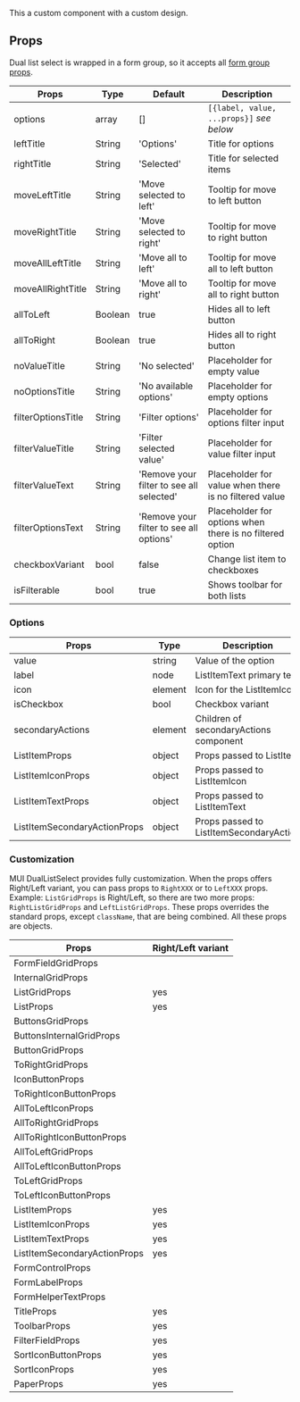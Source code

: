 This a custom component with a custom design.

## Props

Dual list select is wrapped in a form group, so it accepts all [form group props](/provided-mappers/component-api#formgroupwrappedcomponents).

|Props|Type|Default|Description|
|-----|----|-------|-----------|
|options|array|[]|`[{label, value, ...props}]` *see below*|
|leftTitle|String|'Options'|Title for options|
|rightTitle|String|'Selected'|Title for selected items|
|moveLeftTitle|String|'Move selected to left'|Tooltip for move to left button|
|moveRightTitle|String|'Move selected to right'|Tooltip for move to right button|
|moveAllLeftTitle|String|'Move all to left'|Tooltip for move all to left button|
|moveAllRightTitle|String|'Move all to right'|Tooltip for move all to right button|
|allToLeft|Boolean|true|Hides all to left button|
|allToRight|Boolean|true|Hides all to right button|
|noValueTitle|String|'No selected'|Placeholder for empty value|
|noOptionsTitle|String|'No available options'|Placeholder for empty options|
|filterOptionsTitle|String|'Filter options'|Placeholder for options filter input|
|filterValueTitle|String|'Filter selected value'|Placeholder for value filter input|
|filterValueText|String|'Remove your filter to see all selected'|Placeholder for value when there is no filtered value|
|filterOptionsText|String|'Remove your filter to see all options'|Placeholder for options when there is no filtered option|
|checkboxVariant|bool|false|Change list item to checkboxes|
|isFilterable|bool|true|Shows toolbar for both lists|

### Options

|Props|Type|Description|
|-----|----|-----------|
|value|string|Value of the option|
|label|node|ListItemText primary text|
|icon|element|Icon for the ListItemIcon|
|isCheckbox|bool|Checkbox variant|
|secondaryActions|element|Children of secondaryActions component|
|ListItemProps|object|Props passed to ListItem|
|ListItemIconProps|object|Props passed to ListItemIcon|
|ListItemTextProps|object|Props passed to ListItemText|
|ListItemSecondaryActionProps|object|Props passed to ListItemSecondaryAction|

### Customization

MUI DualListSelect provides fully customization. When the props offers Right/Left variant, you can pass props to `RightXXX` or to `LeftXXX` props. Example: `ListGridProps` is Right/Left, so there are two more props: `RightListGridProps` and `LeftListGridProps`. These props overrides the standard props, except `className`, that are being combined. All these props are objects.

|Props|Right/Left variant|
|-----|----|
|FormFieldGridProps||
|InternalGridProps||
|ListGridProps|yes|
|ListProps|yes|
|ButtonsGridProps||
|ButtonsInternalGridProps||
|ButtonGridProps||
|ToRightGridProps||
|IconButtonProps||
|ToRightIconButtonProps||
|AllToLeftIconProps||
|AllToRightGridProps||
|AllToRightIconButtonProps||
|AllToLeftGridProps||
|AllToLeftIconButtonProps||
|ToLeftGridProps||
|ToLeftIconButtonProps||
|ListItemProps|yes|
|ListItemIconProps|yes|
|ListItemTextProps|yes|
|ListItemSecondaryActionProps|yes|
|FormControlProps||
|FormLabelProps||
|FormHelperTextProps||
|TitleProps|yes|
|ToolbarProps|yes|
|FilterFieldProps|yes|
|SortIconButtonProps|yes|
|SortIconProps|yes|
|PaperProps|yes|

